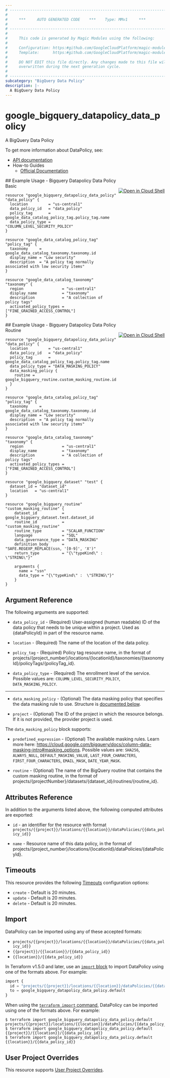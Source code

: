 ```yaml
---
# ----------------------------------------------------------------------------
#
#     ***     AUTO GENERATED CODE    ***    Type: MMv1     ***
#
# ----------------------------------------------------------------------------
#
#     This code is generated by Magic Modules using the following:
#
#     Configuration: https:#github.com/GoogleCloudPlatform/magic-modules/tree/main/mmv1/products/bigquerydatapolicy/DataPolicy.yaml
#     Template:      https:#github.com/GoogleCloudPlatform/magic-modules/tree/main/mmv1/templates/terraform/resource.html.markdown.tmpl
#
#     DO NOT EDIT this file directly. Any changes made to this file will be
#     overwritten during the next generation cycle.
#
# ----------------------------------------------------------------------------
subcategory: "BigQuery Data Policy"
description: |-
  A BigQuery Data Policy
---
```


# google_bigquery_datapolicy_data_policy

A BigQuery Data Policy


To get more information about DataPolicy, see:

* [API documentation](https://cloud.google.com/bigquery/docs/reference/bigquerydatapolicy/rest/v1beta1/projects.locations.dataPolicies/create)
* How-to Guides
    * [Official Documentation](https://cloud.google.com/bigquery/docs/column-data-masking-intro)

<div class = "oics-button" style="float: right; margin: 0 0 -15px">
  <a href="https://console.cloud.google.com/cloudshell/open?cloudshell_git_repo=https%3A%2F%2Fgithub.com%2Fterraform-google-modules%2Fdocs-examples.git&cloudshell_image=gcr.io%2Fcloudshell-images%2Fcloudshell%3Alatest&cloudshell_print=.%2Fmotd&cloudshell_tutorial=.%2Ftutorial.md&cloudshell_working_dir=bigquery_datapolicy_data_policy_basic&open_in_editor=main.tf" target="_blank">
    <img alt="Open in Cloud Shell" src="//gstatic.com/cloudssh/images/open-btn.svg" style="max-height: 44px; margin: 32px auto; max-width: 100%;">
  </a>
</div>
## Example Usage - Bigquery Datapolicy Data Policy Basic


```hcl
resource "google_bigquery_datapolicy_data_policy" "data_policy" {
  location         = "us-central1"
  data_policy_id   = "data_policy"
  policy_tag       = google_data_catalog_policy_tag.policy_tag.name
  data_policy_type = "COLUMN_LEVEL_SECURITY_POLICY"
}

resource "google_data_catalog_policy_tag" "policy_tag" {
  taxonomy     = google_data_catalog_taxonomy.taxonomy.id
  display_name = "Low security"
  description  = "A policy tag normally associated with low security items"
}

resource "google_data_catalog_taxonomy" "taxonomy" {
  region                 = "us-central1"
  display_name           = "taxonomy"
  description            = "A collection of policy tags"
  activated_policy_types = ["FINE_GRAINED_ACCESS_CONTROL"]
}
```
<div class = "oics-button" style="float: right; margin: 0 0 -15px">
  <a href="https://console.cloud.google.com/cloudshell/open?cloudshell_git_repo=https%3A%2F%2Fgithub.com%2Fterraform-google-modules%2Fdocs-examples.git&cloudshell_image=gcr.io%2Fcloudshell-images%2Fcloudshell%3Alatest&cloudshell_print=.%2Fmotd&cloudshell_tutorial=.%2Ftutorial.md&cloudshell_working_dir=bigquery_datapolicy_data_policy_routine&open_in_editor=main.tf" target="_blank">
    <img alt="Open in Cloud Shell" src="//gstatic.com/cloudssh/images/open-btn.svg" style="max-height: 44px; margin: 32px auto; max-width: 100%;">
  </a>
</div>
## Example Usage - Bigquery Datapolicy Data Policy Routine


```hcl
resource "google_bigquery_datapolicy_data_policy" "data_policy" {
  location         = "us-central1"
  data_policy_id   = "data_policy"
  policy_tag       = google_data_catalog_policy_tag.policy_tag.name
  data_policy_type = "DATA_MASKING_POLICY"  
  data_masking_policy {
    routine = google_bigquery_routine.custom_masking_routine.id
  }
}

resource "google_data_catalog_policy_tag" "policy_tag" {
  taxonomy     = google_data_catalog_taxonomy.taxonomy.id
  display_name = "Low security"
  description  = "A policy tag normally associated with low security items"
}
  
resource "google_data_catalog_taxonomy" "taxonomy" {
  region                 = "us-central1"
  display_name           = "taxonomy"
  description            = "A collection of policy tags"
  activated_policy_types = ["FINE_GRAINED_ACCESS_CONTROL"]
}

resource "google_bigquery_dataset" "test" {
  dataset_id = "dataset_id"
  location   = "us-central1"
}

resource "google_bigquery_routine" "custom_masking_routine" {
	dataset_id           = google_bigquery_dataset.test.dataset_id
	routine_id           = "custom_masking_routine"
	routine_type         = "SCALAR_FUNCTION"
	language             = "SQL"
	data_governance_type = "DATA_MASKING"
	definition_body      = "SAFE.REGEXP_REPLACE(ssn, '[0-9]', 'X')"
	return_type          = "{\"typeKind\" :  \"STRING\"}"

	arguments {
	  name = "ssn"
	  data_type = "{\"typeKind\" :  \"STRING\"}"
	} 
}
```

## Argument Reference

The following arguments are supported:


* `data_policy_id` -
  (Required)
  User-assigned (human readable) ID of the data policy that needs to be unique within a project. Used as {dataPolicyId} in part of the resource name.

* `location` -
  (Required)
  The name of the location of the data policy.

* `policy_tag` -
  (Required)
  Policy tag resource name, in the format of projects/{project_number}/locations/{locationId}/taxonomies/{taxonomyId}/policyTags/{policyTag_id}.

* `data_policy_type` -
  (Required)
  The enrollment level of the service.
  Possible values are: `COLUMN_LEVEL_SECURITY_POLICY`, `DATA_MASKING_POLICY`.


- - -


* `data_masking_policy` -
  (Optional)
  The data masking policy that specifies the data masking rule to use.
  Structure is [documented below](#nested_data_masking_policy).

* `project` - (Optional) The ID of the project in which the resource belongs.
    If it is not provided, the provider project is used.


<a name="nested_data_masking_policy"></a>The `data_masking_policy` block supports:

* `predefined_expression` -
  (Optional)
  The available masking rules. Learn more here: https://cloud.google.com/bigquery/docs/column-data-masking-intro#masking_options.
  Possible values are: `SHA256`, `ALWAYS_NULL`, `DEFAULT_MASKING_VALUE`, `LAST_FOUR_CHARACTERS`, `FIRST_FOUR_CHARACTERS`, `EMAIL_MASK`, `DATE_YEAR_MASK`.

* `routine` -
  (Optional)
  The name of the BigQuery routine that contains the custom masking routine, in the format of projects/{projectNumber}/datasets/{dataset_id}/routines/{routine_id}.

## Attributes Reference

In addition to the arguments listed above, the following computed attributes are exported:

* `id` - an identifier for the resource with format `projects/{{project}}/locations/{{location}}/dataPolicies/{{data_policy_id}}`

* `name` -
  Resource name of this data policy, in the format of projects/{project_number}/locations/{locationId}/dataPolicies/{dataPolicyId}.


## Timeouts

This resource provides the following
[Timeouts](https://developer.hashicorp.com/terraform/plugin/sdkv2/resources/retries-and-customizable-timeouts) configuration options:

- `create` - Default is 20 minutes.
- `update` - Default is 20 minutes.
- `delete` - Default is 20 minutes.

## Import


DataPolicy can be imported using any of these accepted formats:

* `projects/{{project}}/locations/{{location}}/dataPolicies/{{data_policy_id}}`
* `{{project}}/{{location}}/{{data_policy_id}}`
* `{{location}}/{{data_policy_id}}`


In Terraform v1.5.0 and later, use an [`import` block](https://developer.hashicorp.com/terraform/language/import) to import DataPolicy using one of the formats above. For example:

```tf
import {
  id = "projects/{{project}}/locations/{{location}}/dataPolicies/{{data_policy_id}}"
  to = google_bigquery_datapolicy_data_policy.default
}
```

When using the [`terraform import` command](https://developer.hashicorp.com/terraform/cli/commands/import), DataPolicy can be imported using one of the formats above. For example:

```
$ terraform import google_bigquery_datapolicy_data_policy.default projects/{{project}}/locations/{{location}}/dataPolicies/{{data_policy_id}}
$ terraform import google_bigquery_datapolicy_data_policy.default {{project}}/{{location}}/{{data_policy_id}}
$ terraform import google_bigquery_datapolicy_data_policy.default {{location}}/{{data_policy_id}}
```

## User Project Overrides

This resource supports [User Project Overrides](https://registry.terraform.io/providers/hashicorp/google/latest/docs/guides/provider_reference#user_project_override).
